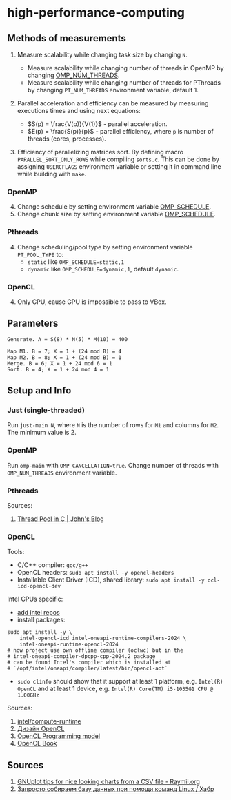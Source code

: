 # high-performance-computing

## Methods of measurements

1. Measure scalability while changing task size by changing `N`.
    + Measure scalability while changing number of threads in OpenMP by changing [OMP_NUM_THREADS](https://www.openmp.org/spec-html/5.0/openmpse50.html).
    + Measure scalability while changing number of threads for PThreads by changing `PT_NUM_THREADS` environment variable, default 1.

2. Parallel acceleration and efficiency can be measured by measuring executions times and using next equations:
    + $S(p) = \frac{V(p)}{V(1)}$ - parallel acceleration.
    + $E(p) = \frac{S(p)}{p}$ - parallel efficiency, where `p` is number of threads (cores, processes).

3. Efficiency of parallelizing matrices sort. By defining macro `PARALLEL_SORT_ONLY_ROWS` while compiling `sorts.c`. This can be done by assigning `USERCFLAGS` environment variable or setting it in command line while building with `make`.

### OpenMP

4. Change schedule by setting environment variable [OMP_SCHEDULE](https://www.openmp.org/spec-html/5.0/openmpse49.html).
5. Change chunk size by setting environment variable [OMP_SCHEDULE](https://www.openmp.org/spec-html/5.0/openmpse49.html).

### Pthreads

4. Change scheduling/pool type by setting environment variable `PT_POOL_TYPE` to:
    + `static` like `OMP_SCHEDULE=static,1`
    + `dynamic` like `OMP_SCHEDULE=dynamic,1`,
default `dynamic`.

### OpenCL

4. Only CPU, cause GPU is impossible to pass to VBox.

## Parameters

```
Generate. A = S(8) * N(5) * M(10) = 400

Map M1. B = 7; X = 1 + (24 mod B) = 4
Map M2. B = 8; X = 1 + (24 mod B) = 1
Merge. B = 6; X = 1 + 24 mod 6 = 1
Sort. B = 4; X = 1 + 24 mod 4 = 1
```

## Setup and Info

### Just (single-threaded)

Run `just-main N`, where `N` is the number of rows for `M1` and columns for `M2`. The minimum value is 2.

### OpenMP

Run `omp-main` with `OMP_CANCELLATION=true`. Change number of threads with `OMP_NUM_THREADS` environment variable.

### Pthreads

Sources:

1. [Thread Pool in C | John's Blog](https://nachtimwald.com/2019/04/12/thread-pool-in-c/)

### OpenCL

Tools:

- C/C++ compiler: `gcc/g++`
- OpenCL headers: `sudo apt install -y opencl-headers`
- Installable Client Driver (ICD), shared library: `sudo apt install -y ocl-icd-opencl-dev`

Intel CPUs specific:

- [add intel repos](http://web.archive.org/web/20240901232236/https://www.intel.com/content/www/us/en/developer/tools/oneapi/base-toolkit-download.html)
- install packages:

```
sudo apt install -y \
    intel-opencl-icd intel-oneapi-runtime-compilers-2024 \
    intel-oneapi-runtime-opencl-2024
# now project use own offline compiler (oclwc) but in the
# intel-oneapi-compiler-dpcpp-cpp-2024.2 package
# can be found Intel's compiler which is installed at
# `/opt/intel/oneapi/compiler/latest/bin/opencl-aot`
```

- `sudo clinfo` should show that it support at least 1 platform, e.g. `Intel(R) OpenCL` and at least 1 device, e.g. `Intel(R) Core(TM) i5-1035G1 CPU @ 1.00GHz`

Sources:

1. [intel/compute-runtime](https://github.com/intel/compute-runtime)
2. [Дизайн OpenCL](http://opencl.ru/design)
3. [OpenCL Programming model](https://github.com/KhronosGroup/OpenCL-Guide/blob/main/chapters/opencl_programming_model.md)
4. [OpenCL Book](https://fixstars.github.io/opencl-book/opencl-book/basic-opencl/basic-program-flow.html)

## Sources

1. [GNUplot tips for nice looking charts from a CSV file - Raymii.org](https://raymii.org/s/tutorials/GNUplot_tips_for_nice_looking_charts_from_a_CSV_file.html)
2. [Запросто собираем базу данных при помощи команд Linux / Хабр](https://habr.com/ru/articles/857756/)
